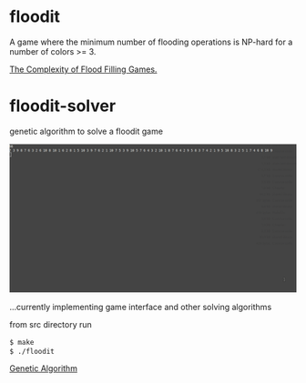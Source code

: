# floodit

A game where the minimum number of flooding operations is NP-hard  for a number
of colors >= 3.

[The Complexity of Flood Filling Games.](https://arxiv.org/pdf/1001.4420.pdf)


# floodit-solver
genetic algorithm to solve a floodit game

![](/src/images/solving.gif)

...currently implementing game interface and other solving algorithms

from src directory run
```
$ make
$ ./floodit
```

[Genetic Algorithm](src/readme_ga.txt)
